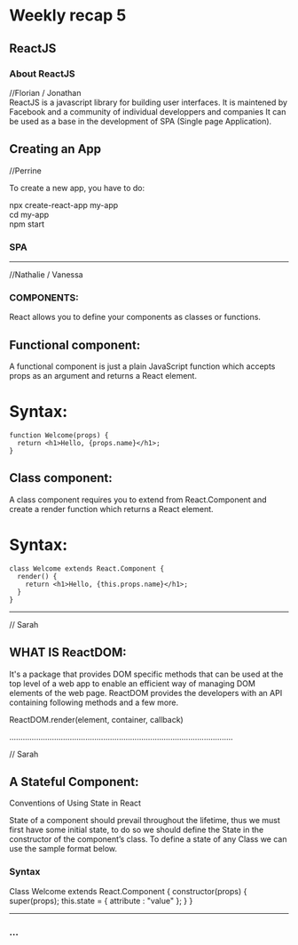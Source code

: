 # Weekly recap 5

## ReactJS

### About ReactJS

//Florian / Jonathan  
ReactJS is a javascript library for building user interfaces. It is maintened by Facebook and a community of individual developpers and companies
It can be used as a base in the development of SPA (Single page Application).

## Creating an App
//Perrine

To create a new app, you have to do:

npx create-react-app my-app  
cd my-app  
npm start  

### SPA

---------------------------------------------------------------------------
//Nathalie / Vanessa

### COMPONENTS:
React allows you to define your components as classes or functions.


## Functional component:

A functional component is just a plain JavaScript function which accepts props as an argument and returns a React element.

# Syntax:
```
function Welcome(props) {
  return <h1>Hello, {props.name}</h1>;
}
```

## Class component:

A class component requires you to extend from React.Component and create a render function which returns a React element.

# Syntax:
```
class Welcome extends React.Component {
  render() {
    return <h1>Hello, {this.props.name}</h1>;
  }
}
```
-----------------------------------------------------------------------------------------------------
// Sarah

## WHAT IS ReactDOM:

It's a package that provides DOM specific methods that can be used at the top level of a web app to enable an efficient way of managing DOM elements of the web page. ReactDOM provides the developers with an API containing following methods and a few more.

ReactDOM.render(element, container, callback)

....................................................................................................

// Sarah

## A Stateful Component:

Conventions of Using State in React

State of a component should prevail throughout the lifetime, thus we must first have some initial state, to do so we should define the State in the constructor of the component’s class. To define a state of any Class we can use the sample format below.


### Syntax
Class Welcome extends React.Component 
{ 
    constructor(props) 
    { 
        super(props); 
        this.state = { attribute : "value" }; 
    } 
} 


---------------------------------------------------------------------------------------------------------------------
### ...
